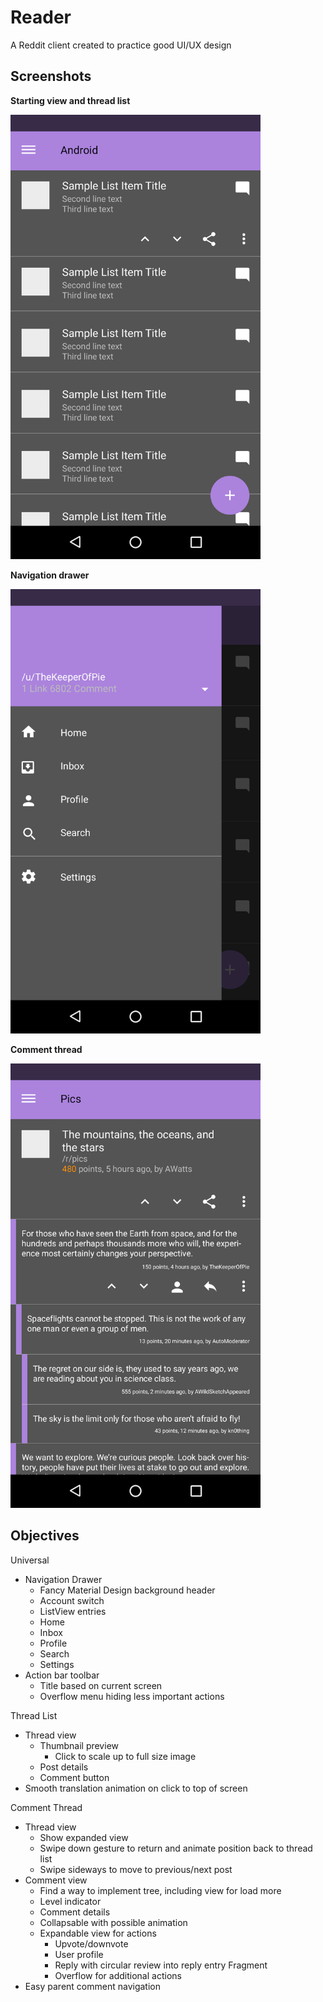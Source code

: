 # Reader

A Reddit client created to practice good UI/UX design

## Screenshots
<b>Starting view and thread list</b>

<img src="/Assets/Screenshots/Expanded Item.png" width="400px"/>

<b>Navigation drawer</b>

<img src="/Assets/Screenshots/Nav Drawer.png" width="400px"/>

<b>Comment thread</b>

<img src="/Assets/Screenshots/Comment Thread.png" width="400px"/>

## Objectives

Universal
  - Navigation Drawer
      - Fancy Material Design background header
      - Account switch
      - ListView entries
      - Home
      - Inbox
      - Profile
      - Search
      - Settings
  - Action bar toolbar
      - Title based on current screen
      - Overflow menu hiding less important actions

Thread List
  - Thread view
    - Thumbnail preview
      - Click to scale up to full size image
    - Post details
    - Comment button
  - Smooth translation animation on click to top of screen

Comment Thread
  - Thread view
    - Show expanded view
    - Swipe down gesture to return and animate position back to thread list
    - Swipe sideways to move to previous/next post
  - Comment view
    - Find a way to implement tree, including view for load more
    - Level indicator
    - Comment details
    - Collapsable with possible animation
    - Expandable view for actions
      - Upvote/downvote
      - User profile
      - Reply with circular review into reply entry Fragment
      - Overflow for additional actions
  - Easy parent comment navigation
